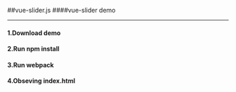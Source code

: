 ##vue-slider.js
####vue-slider demo
* * *

#### 1.Download demo
#### 2.Run npm install
#### 3.Run webpack
#### 4.Obseving index.html